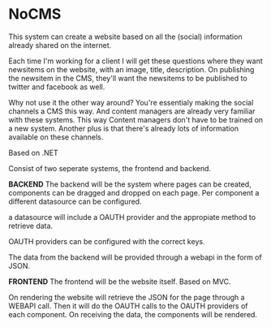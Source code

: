 # NoCMS
This system can create a website based on all the (social) information already shared on the internet.

Each time I'm working for a client I will get these questions where they want newsitems on the website, with an image, title, description.
On publishing the newsitem in the CMS, they'll want the newsitems to be published to twitter and facebook as well.

Why not use it the other way around? You're essentialy making the social channels a CMS this way.
And content managers are already very familiar with these systems. This way Content managers don't have to be trained on a new system.
Another plus is that there's already lots of information available on these channels.

Based on .NET

Consist of two seperate systems, the frontend and backend.


**BACKEND**
The backend will be the system where pages can be created, components can be dragged and dropped on each page.
Per component a different datasource can be configured.

a datasource will include a OAUTH provider and the appropiate method to retrieve data.

OAUTH providers can be configured with the correct keys.

The data from the backend will be provided through a webapi in the form of JSON.

**FRONTEND**
The frontend will be the website itself. Based on MVC.

On rendering the website will retrieve the JSON for the page through a WEBAPI call.
Then it will do the OAUTH calls to the OAUTH providers of each component.
On receiving the data, the components will be rendered.
